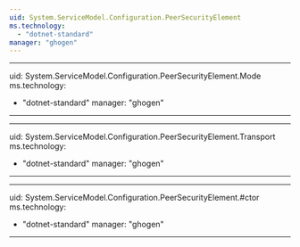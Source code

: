 ```yaml
---
uid: System.ServiceModel.Configuration.PeerSecurityElement
ms.technology: 
  - "dotnet-standard"
manager: "ghogen"
---
```


---
uid: System.ServiceModel.Configuration.PeerSecurityElement.Mode
ms.technology: 
  - "dotnet-standard"
manager: "ghogen"
---

---
uid: System.ServiceModel.Configuration.PeerSecurityElement.Transport
ms.technology: 
  - "dotnet-standard"
manager: "ghogen"
---

---
uid: System.ServiceModel.Configuration.PeerSecurityElement.#ctor
ms.technology: 
  - "dotnet-standard"
manager: "ghogen"
---
